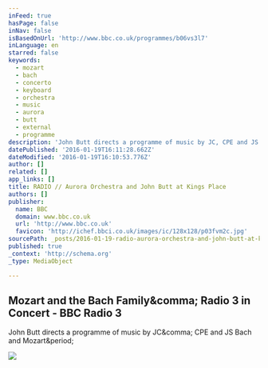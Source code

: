 ```yaml
---
inFeed: true
hasPage: false
inNav: false
isBasedOnUrl: 'http://www.bbc.co.uk/programmes/b06vs3l7'
inLanguage: en
starred: false
keywords:
  - mozart
  - bach
  - concerto
  - keyboard
  - orchestra
  - music
  - aurora
  - butt
  - external
  - programme
description: 'John Butt directs a programme of music by JC, CPE and JS Bach and Mozart.'
datePublished: '2016-01-19T16:11:28.662Z'
dateModified: '2016-01-19T16:10:53.776Z'
author: []
related: []
app_links: []
title: RADIO // Aurora Orchestra and John Butt at Kings Place
authors: []
publisher:
  name: BBC
  domain: www.bbc.co.uk
  url: 'http://www.bbc.co.uk'
  favicon: 'http://ichef.bbci.co.uk/images/ic/128x128/p03fvm2c.jpg'
sourcePath: _posts/2016-01-19-radio-aurora-orchestra-and-john-butt-at-kings-place.md
published: true
_context: 'http://schema.org'
_type: MediaObject

---
```

<article style=""><h1>Mozart and the Bach Family&amp;comma; Radio 3 in Concert - BBC Radio 3</h1><p>John Butt directs a programme of music by JC&amp;comma; CPE and JS Bach and Mozart&amp;period;</p><img src="http://ichef.bbci.co.uk/images/ic/1200x675/p03fvm2c.jpg" /></article>
